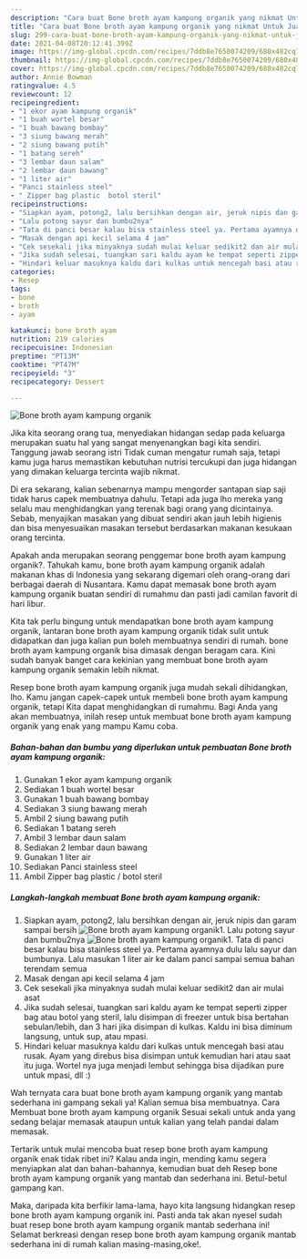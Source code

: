 ```yaml
---
description: "Cara buat Bone broth ayam kampung organik yang nikmat Untuk Jualan"
title: "Cara buat Bone broth ayam kampung organik yang nikmat Untuk Jualan"
slug: 299-cara-buat-bone-broth-ayam-kampung-organik-yang-nikmat-untuk-jualan
date: 2021-04-08T20:12:41.399Z
image: https://img-global.cpcdn.com/recipes/7ddb8e7650074209/680x482cq70/bone-broth-ayam-kampung-organik-foto-resep-utama.jpg
thumbnail: https://img-global.cpcdn.com/recipes/7ddb8e7650074209/680x482cq70/bone-broth-ayam-kampung-organik-foto-resep-utama.jpg
cover: https://img-global.cpcdn.com/recipes/7ddb8e7650074209/680x482cq70/bone-broth-ayam-kampung-organik-foto-resep-utama.jpg
author: Annie Bowman
ratingvalue: 4.5
reviewcount: 12
recipeingredient:
- "1 ekor ayam kampung organik"
- "1 buah wortel besar"
- "1 buah bawang bombay"
- "3 siung bawang merah"
- "2 siung bawang putih"
- "1 batang sereh"
- "3 lembar daun salam"
- "2 lembar daun bawang"
- "1 liter air"
- "Panci stainless steel"
- " Zipper bag plastic  botol steril"
recipeinstructions:
- "Siapkan ayam, potong2, lalu bersihkan dengan air, jeruk nipis dan garam sampai bersih"
- "Lalu potong sayur dan bumbu2nya"
- "Tata di panci besar kalau bisa stainless steel ya. Pertama ayamnya dulu lalu sayur dan bumbunya. Lalu masukan 1 liter air ke dalam panci sampai semua bahan terendam semua"
- "Masak dengan api kecil selama 4 jam"
- "Cek sesekali jika minyaknya sudah mulai keluar sedikit2 dan air mulai asat"
- "Jika sudah selesai, tuangkan sari kaldu ayam ke tempat seperti zipper bag atau botol yang steril, lalu disimpan di freezer untuk bisa bertahan sebulan/lebih, dan 3 hari jika disimpan di kulkas. Kaldu ini bisa diminum langsung, untuk sup, atau mpasi."
- "Hindari keluar masuknya kaldu dari kulkas untuk mencegah basi atau rusak. Ayam yang direbus bisa disimpan untuk kemudian hari atau saat itu juga. Wortel nya juga menjadi lembut sehingga bisa dijadikan pure untuk mpasi, dll :)"
categories:
- Resep
tags:
- bone
- broth
- ayam

katakunci: bone broth ayam 
nutrition: 219 calories
recipecuisine: Indonesian
preptime: "PT13M"
cooktime: "PT47M"
recipeyield: "3"
recipecategory: Dessert

---
```



![Bone broth ayam kampung organik](https://img-global.cpcdn.com/recipes/7ddb8e7650074209/680x482cq70/bone-broth-ayam-kampung-organik-foto-resep-utama.jpg)

Jika kita seorang orang tua, menyediakan hidangan sedap pada keluarga merupakan suatu hal yang sangat menyenangkan bagi kita sendiri. Tanggung jawab seorang istri Tidak cuman mengatur rumah saja, tetapi kamu juga harus memastikan kebutuhan nutrisi tercukupi dan juga hidangan yang dimakan keluarga tercinta wajib nikmat.

Di era  sekarang, kalian sebenarnya mampu mengorder santapan siap saji tidak harus capek membuatnya dahulu. Tetapi ada juga lho mereka yang selalu mau menghidangkan yang terenak bagi orang yang dicintainya. Sebab, menyajikan masakan yang dibuat sendiri akan jauh lebih higienis dan bisa menyesuaikan masakan tersebut berdasarkan makanan kesukaan orang tercinta. 



Apakah anda merupakan seorang penggemar bone broth ayam kampung organik?. Tahukah kamu, bone broth ayam kampung organik adalah makanan khas di Indonesia yang sekarang digemari oleh orang-orang dari berbagai daerah di Nusantara. Kamu dapat memasak bone broth ayam kampung organik buatan sendiri di rumahmu dan pasti jadi camilan favorit di hari libur.

Kita tak perlu bingung untuk mendapatkan bone broth ayam kampung organik, lantaran bone broth ayam kampung organik tidak sulit untuk didapatkan dan juga kalian pun boleh membuatnya sendiri di rumah. bone broth ayam kampung organik bisa dimasak dengan beragam cara. Kini sudah banyak banget cara kekinian yang membuat bone broth ayam kampung organik semakin lebih nikmat.

Resep bone broth ayam kampung organik juga mudah sekali dihidangkan, lho. Kamu jangan capek-capek untuk membeli bone broth ayam kampung organik, tetapi Kita dapat menghidangkan di rumahmu. Bagi Anda yang akan membuatnya, inilah resep untuk membuat bone broth ayam kampung organik yang enak yang mampu Kamu coba.

<!--inarticleads1-->

##### Bahan-bahan dan bumbu yang diperlukan untuk pembuatan Bone broth ayam kampung organik:

1. Gunakan 1 ekor ayam kampung organik
1. Sediakan 1 buah wortel besar
1. Gunakan 1 buah bawang bombay
1. Sediakan 3 siung bawang merah
1. Ambil 2 siung bawang putih
1. Sediakan 1 batang sereh
1. Ambil 3 lembar daun salam
1. Sediakan 2 lembar daun bawang
1. Gunakan 1 liter air
1. Sediakan Panci stainless steel
1. Ambil  Zipper bag plastic / botol steril




<!--inarticleads2-->

##### Langkah-langkah membuat Bone broth ayam kampung organik:

1. Siapkan ayam, potong2, lalu bersihkan dengan air, jeruk nipis dan garam sampai bersih
<img src="https://img-global.cpcdn.com/steps/aa30d90a9b0f5f86/160x128cq70/bone-broth-ayam-kampung-organik-langkah-memasak-1-foto.jpg" alt="Bone broth ayam kampung organik">1. Lalu potong sayur dan bumbu2nya
<img src="https://img-global.cpcdn.com/steps/4b22f2a19d3f87e3/160x128cq70/bone-broth-ayam-kampung-organik-langkah-memasak-2-foto.jpg" alt="Bone broth ayam kampung organik">1. Tata di panci besar kalau bisa stainless steel ya. Pertama ayamnya dulu lalu sayur dan bumbunya. Lalu masukan 1 liter air ke dalam panci sampai semua bahan terendam semua
1. Masak dengan api kecil selama 4 jam
1. Cek sesekali jika minyaknya sudah mulai keluar sedikit2 dan air mulai asat
1. Jika sudah selesai, tuangkan sari kaldu ayam ke tempat seperti zipper bag atau botol yang steril, lalu disimpan di freezer untuk bisa bertahan sebulan/lebih, dan 3 hari jika disimpan di kulkas. Kaldu ini bisa diminum langsung, untuk sup, atau mpasi.
1. Hindari keluar masuknya kaldu dari kulkas untuk mencegah basi atau rusak. Ayam yang direbus bisa disimpan untuk kemudian hari atau saat itu juga. Wortel nya juga menjadi lembut sehingga bisa dijadikan pure untuk mpasi, dll :)




Wah ternyata cara buat bone broth ayam kampung organik yang mantab sederhana ini gampang sekali ya! Kalian semua bisa membuatnya. Cara Membuat bone broth ayam kampung organik Sesuai sekali untuk anda yang sedang belajar memasak ataupun untuk kalian yang telah pandai dalam memasak.

Tertarik untuk mulai mencoba buat resep bone broth ayam kampung organik enak tidak ribet ini? Kalau anda ingin, mending kamu segera menyiapkan alat dan bahan-bahannya, kemudian buat deh Resep bone broth ayam kampung organik yang mantab dan sederhana ini. Betul-betul gampang kan. 

Maka, daripada kita berfikir lama-lama, hayo kita langsung hidangkan resep bone broth ayam kampung organik ini. Pasti anda tak akan nyesel sudah buat resep bone broth ayam kampung organik mantab sederhana ini! Selamat berkreasi dengan resep bone broth ayam kampung organik mantab sederhana ini di rumah kalian masing-masing,oke!.

